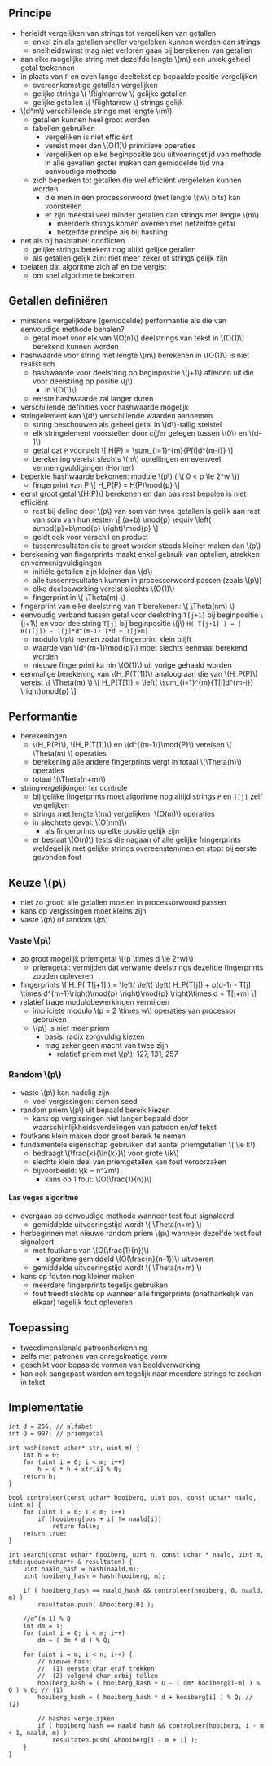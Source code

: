
## Principe

* herleidt vergelijken van strings tot vergelijken van getallen
    * enkel zin als getallen sneller vergeleken kunnen worden dan strings
    * snelheidswinst mag niet verloren gaan bij berekenen van getallen
* aan elke mogelijke string met dezelfde lengte \\(m\\) een uniek geheel getal toekennen
* in plaats van `P` en even lange deeltekst op bepaalde positie vergelijken
    * overeenkomstige getallen vergelijken
    * gelijke strings \\( \Rightarrow \\) gelijke getallen
    * gelijke getallen \\( \Rightarrow \\) strings gelijk
* \\(d^m\\) verschillende strings met lengte \\(m\\)
    * getallen kunnen heel groot worden
    * tabellen gebruiken
        * vergelijken is niet efficiënt
        * vereist meer dan \\(O(1)\\) primitieve operaties
        * vergelijken op elke beginpositie zou uitvoeringstijd van methode in alle gevallen groter maken dan gemiddelde tijd vna eenvoudige methode
    * zich beperken tot getallen die wel efficiënt vergeleken kunnen worden
        * die men in één processorwoord (met lengte \\(w\\) bits) kan voorstellen
        * er zijn meestal veel minder getallen dan strings met lengte \\(m\\)
            * meerdere strings komen overeen met hetzelfde getal
            * hetzelfde principe als bij hashing
* net als bij hashtabel: conflicten
    * gelijke strings betekent nog altijd gelijke getallen
    * als getallen gelijk zijn: niet meer zeker of strings gelijk zijn
* toelaten dat algoritme zich af en toe vergist
    * om snel algoritme te bekomen

##  Getallen definiëren

* minstens vergelijkbare (gemiddelde) performantie als die van eenvoudige methode behalen?
    * getal moet voor elk van \\(O(n)\\) deelstrings van tekst in \\(O(1)\\) berekend kunnen worden
* hashwaarde voor string met lengte \\(m\\) berekenen in \\(O(1)\\) is niet realistisch
    * hashwaarde voor deelstring op beginpositie \\(j+1\\) afleiden uit die voor deelstring op positie \\(j\\)
        * in \\(O(1)\\)
    * eerste hashwaarde zal langer duren
* verschillende definities voor hashwaarde mogelijk
* stringelement kan \\(d\\) verschillende waarden aannemen
    * string beschouwen als geheel getal in \\(d\\)-tallig stelstel
    * elk stringelement voorstellen door *cijfer* gelegen tussen \\(0\\) en \\(d-1\\)
    * getal dat `P` voorstelt
      \\[
        H(P) = \sum_{i=1}^{m}{P[i]d^{m-i}}
      \\]
    * berekening vereist slechts \\(m\\) optellingen en evenveel vermenigvuldigingen (Horner)
* beperkte hashwaarde bekomen: module \\(p\\) ( \\( 0 < p \le 2^w \\))
    * fingerprint van P
      \\[
        H_P(P) = H(P)\mod{p}
      \\]
* eerst groot getal \\(H(P)\\) berekenen en dan pas rest bepalen is niet efficiënt
    * rest bij deling door \\(p\\) van som van twee getallen is gelijk aan rest van som van hun resten
      \\[
        (a+b) \mod{p} \equiv \left( a\mod{p}+b\mod{p} \right)\mod{p}
      \\]
    * geldt ook voor verschil en product
    * tussenresultaten die te groot worden steeds kleiner maken dan \\(p\\)
* berekening van fingerprints maakt enkel gebruik van optellen, atrekken en vermenigvuldigingen
    * initiële getallen zijn kleiner dan \\(d\\)
    * alle tussenresultaten kunnen in processorwoord passen (zoals \\(p\\))
    * elke deelbewerking vereist slechts \\(O(1)\\)
    * fingerprint in \\( \Theta(m) \\)
* fingerprint van elke deelstring van `T` berekenen: \\( \Theta(nm) \\)
* eenvoudig verband tussen getal voor deelstring `T[j+1]` bij beginpositie \\(j+1\\) en voor deelstring `T[j]` bij beginpositie \\(j\\)
  `H( T[j+1] ) = ( H(T[j]) - T[j]*d^(m-1) )*d + T[j+m]`
    * modulo \\(p\\) nemen zodat fingerprint klein blijft
    * waarde van \\(d^{m-1}\mod{p}\\) moet slechts eenmaal berekend worden
    * nieuwe fingerprint ka nin \\(O(1)\\) uit vorige gehaald worden
* eenmalige berekening van \\(H_P(T[1])\\) analoog aan die van \\(H_P(P)\\) vereist \\( \Theta(m) \\)
  \\[
    H_P(T[1]) = \left( \sum_{i=1}^{m}{T[i]d^{m-i}} \right)\mod{p}
  \\]

## Performantie

* berekeningen
    * \\(H_P(P)\\), \\(H_P(T[1])\\) en \\(d^{(m-1)}\mod{P}\\) vereisen \\( \Theta(m) \\) operaties
    * berekening alle andere fingerprints vergt in totaal \\(\Theta(n)\\) operaties
    * totaal \\(\Theta(n+m)\\)
* stringvergelijkingen ter controle
    * bij gelijke fingerprints moet algoritme nog altijd strings `P` en `T[j]` zelf vergelijken
    * strings met lengte \\(m\\) vergelijken: \\(O(m)\\) operaties
    * in slechtste geval: \\(O(nm)\\)
        * als fingerprints op elke positie gelijk zijn
    * er bestaat \\(O(n)\\) tests die nagaan of alle gelijke fringerprints weldegelijk met gelijke strings overeenstemmen en stopt bij eerste gevonden fout

## Keuze \\(p\\)

* niet zo groot: alle getallen moeten in processorwoord passen
* kans op vergissingen moet kleins zijn
* vaste \\(p\\) of random \\(p\\)

### Vaste \\(p\\)

* zo groot mogelijk priemgetal \\((p \times d \le 2^w)\\)
    * priemgetal: vermijden dat verwante deelstrings dezelfde fingerprints zouden opleveren
* fingerprints
  \\[
    H_P( T[j+1] ) = \left( \left( \left( H_P(T[j]) + p(d-1) - T[j] \times d^{m-1}\right)\mod{p} \right)\mod{p} \right)\times d + T[j+m]
  \\]
* relatief trage modulobewerkingen vermijden
    * impliciete modulo \\(p = 2 \times w\\) operaties van processor gebruiken
    * \\(p\\) is niet meer priem
        * basis: radix zorgvuldig kiezen
        * mag zeker geen macht van twee zijn
            * relatief priem met \\(p\\): 127, 131, 257

### Random \\(p\\)

* vaste \\(p\\) kan nadelig zijn
    * veel vergissingen: demon seed
* random priem \\(p\\) uit bepaald bereik kiezen
    * kans op vergissingen niet langer bepaald door waarschijnlijkheidsverdelingen van patroon en/of tekst
* foutkans klein maken door groot bereik te nemen
* fundamentele eigenschap gebruiken dat aantal priemgetallen \\( \le k\\)
    * bedraagt \\(\frac{k}{\ln{k}}\\) voor grote \\(k\\)
    * slechts klein deel van priemgetallen kan fout veroorzaken
    * bijvoorbeeld: \\(k = n^2m\\)
        * kans op 1 fout: \\(O(\frac{1}{n})\\)

#### Las vegas algoritme

* overgaan op eenvoudige methode wanneer test fout signaleerd
    * gemiddelde uitvoeringstijd wordt \\( \Theta(n+m) \\)
* herbeginnen met nieuwe random priem \\(p\\) wanneer dezelfde test fout signaleert
    * met foutkans van \\(O(\frac{1}{n})\\)
        * algoritme gemiddeld \\(O(\frac{n}{n-1})\\) uitvoeren
    * gemiddelde uitvoeringstijd wordt \\( \Theta(n+m) \\)
* kans op fouten nog kleiner maken
    * meerdere fingerprints tegelijk gebruiken
    * fout treedt slechts op wanneer alle fingerprints (onafhankelijk van elkaar) tegelijk fout opleveren


## Toepassing

* tweedimensionale patroonherkenning
* zelfs met patronen van onregelmatige vorm
* geschikt voor bepaalde vormen van beeldverwerking
* kan ook aangepast worden om tegelijk naar meerdere strings te zoeken in tekst


## Implementatie

```
int d = 256; // alfabet
int Q = 997; // priemgetal

int hash(const uchar* str, uint m) {
    int h = 0;
    for (uint i = 0; i < m; i++)
        h = d * h + str[i] % Q;
    return h;
}

bool controleer(const uchar* hooiberg, uint pos, const uchar* naald, uint m) {
    for (uint i = 0; i < m; i++)
        if (hooiberg[pos + i] != naald[i])
            return false;
    return true;
}

int search(const uchar* hooiberg, uint n, const uchar * naald, uint m, std::queue<uchar*> & resultaten) {
    uint naald_hash = hash(naald,m);
    uint hooiberg_hash = hash(hooiberg, m);

    if ( hooiberg_hash == naald_hash && controleer(hooiberg, 0, naald, m) )
        resultaten.push( &hooiberg[0] );

    //d^(m-1) % Q
    int dm = 1;
    for (uint i = 0; i < m; i++)
        dm = ( dm * d ) % Q;

    for (uint i = m; i < n; i++) {
        // nieuwe hash:
        //  (1) eerste char eraf trekken
        //  (2) volgend char erbij tellen
        hooiberg_hash = ( hooiberg_hash + Q - ( dm* hooiberg[i-m] ) % Q ) % Q; // (1) 
        hooiberg_hash = ( hooiberg_hash * d + hooiberg[i] ) % Q; // (2) 

        // hashes vergelijken
        if ( hooiberg_hash == naald_hash && controleer(hooiberg, i - m + 1, naald, m) )
            resultaten.push( &hooiberg[i - m + 1] );
    }
}
```
